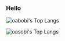### Hello
![oabobi's Top Langs](https://github-readme-stats.vercel.app/api/top-langs/?username=oasoobi&size_weight=0.5&count_weight=0.5&langs_count=20&layout=compact&theme=radical)

![oasobi's Top Langs](https://github-readme-stats.vercel.app/api/top-langs/?username=oasoobix&size_weight=0.5&count_weight=0.5&langs_count=20)
